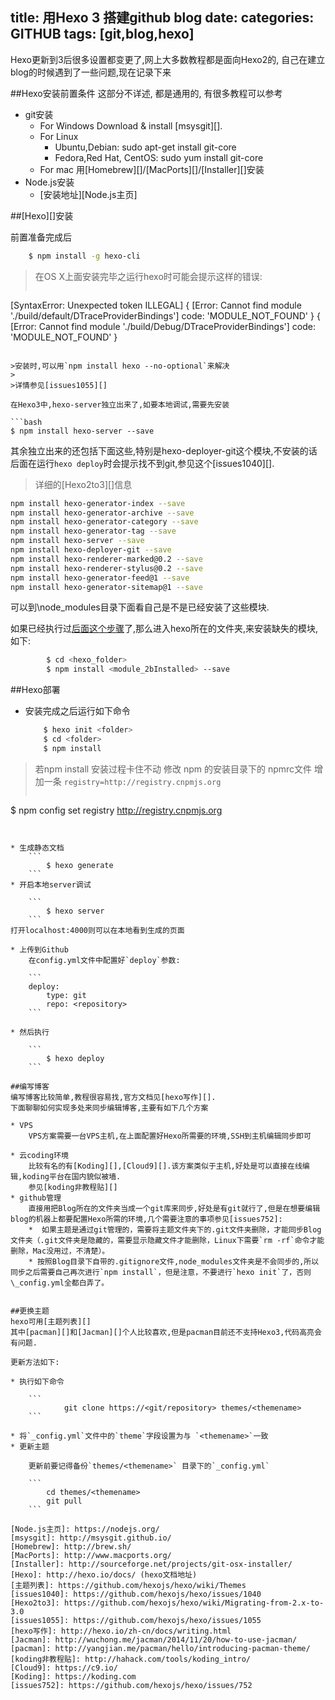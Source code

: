 title: 用Hexo 3 搭建github blog
date: 
categories: GITHUB
tags: [git,blog,hexo]
---



Hexo更新到3后很多设置都变更了,网上大多数教程都是面向Hexo2的, 自己在建立blog的时候遇到了一些问题,现在记录下来

##Hexo安装前置条件
这部分不详述, 都是通用的, 有很多教程可以参考
* git安装
    * For Windows
    Download & install [msysgit][].
    * For Linux
       * Ubuntu,Debian: sudo apt-get install git-core
       * Fedora,Red Hat, CentOS: sudo yum install git-core
    * For mac
      用[Homebrew][]/[MacPorts][]/[Installer][]安装
* Node.js安装
	* [安装地址][Node.js主页]

##[Hexo][]安装


前置准备完成后

```bash
	$ npm install -g hexo-cli
```
>在OS X上面安装完毕之运行hexo时可能会提示这样的错误:
>
>```
[SyntaxError: Unexpected token ILLEGAL]
{ [Error: Cannot find module './build/default/DTraceProviderBindings'] code: 'MODULE_NOT_FOUND' }
{ [Error: Cannot find module './build/Debug/DTraceProviderBindings'] code: 'MODULE_NOT_FOUND' }
```

>安装时,可以用`npm install hexo --no-optional`来解决
>
>详情参见[issues1055][]

在Hexo3中,hexo-server独立出来了,如要本地调试,需要先安装

```bash
$ npm install hexo-server --save
```

其余独立出来的还包括下面这些,特别是hexo-deployer-git这个模块,不安装的话后面在运行`hexo deploy`时会提示找不到git,参见这个[issues1040][].

>详细的[Hexo2to3][]信息




```bash
npm install hexo-generator-index --save
npm install hexo-generator-archive --save
npm install hexo-generator-category --save
npm install hexo-generator-tag --save
npm install hexo-server --save
npm install hexo-deployer-git --save
npm install hexo-renderer-marked@0.2 --save
npm install hexo-renderer-stylus@0.2 --save
npm install hexo-generator-feed@1 --save
npm install hexo-generator-sitemap@1 --save
```



可以到\node_modules目录下面看自己是不是已经安装了这些模块.

如果已经执行过[后面这个步骤](#部署)了,那么进入hexo所在的文件夹,来安装缺失的模块,如下:
```bash
		$ cd <hexo_folder>
		$ npm install <module_2bInstalled> --save
```


##Hexo部署
* <A ID="部署"> </A>安装完成之后运行如下命令 
	
	```bash
		$ hexo init <folder>
		$ cd <folder>
		$ npm install
	```
	
>若npm install 安装过程卡住不动
>修改 npm 的安装目录下的 npmrc文件 增加一条 `registry=http://registry.cnpmjs.org`
>
>
>```bash
$ npm config set registry http://registry.cnpmjs.org
```
	

* 生成静态文档
	```
		$ hexo generate
	```
* 开启本地server调试
	
	```
		$ hexo server
	```
打开localhost:4000则可以在本地看到生成的页面

* 上传到Github
	在config.yml文件中配置好`deploy`参数:
	
	```
	deploy:
  		type: git
  		repo: <repository>
	```
	
* 然后执行

	```
		$ hexo deploy
	```

##编写博客
编写博客比较简单,教程很容易找,官方文档见[hexo写作][].
下面聊聊如何实现多处来同步编辑博客,主要有如下几个方案

* VPS
    VPS方案需要一台VPS主机,在上面配置好Hexo所需要的环境,SSH到主机编辑同步即可

* 云coding环境
	比较有名的有[Koding][],[Cloud9][].该方案类似于主机,好处是可以直接在线编辑,koding平台在国内貌似被墙.
	参见[koding非教程贴][]
* github管理
	直接用把Blog所在的文件夹当成一个git库来同步,好处是有git就行了,但是在想要编辑blog的机器上都要配置Hexo所需的环境,几个需要注意的事项参见[issues752]:
	*  如果主题是通过git管理的，需要将主题文件夹下的.git文件夹删除，才能同步Blog文件夹（.git文件夹是隐藏的，需要显示隐藏文件才能删除，Linux下需要`rm -rf`命令才能删除，Mac没用过，不清楚）。
	* 按照Blog目录下自带的.gitignore文件,node_modules文件夹是不会同步的,所以同步之后需要自己再次进行`npm install`，但是注意，不要进行`hexo init`了，否则\_config.yml全都白弄了。
	

##更换主题
hexo可用[主题列表][]
其中[pacman][]和[Jacman][]个人比较喜欢,但是pacman目前还不支持Hexo3,代码高亮会有问题.

更新方法如下:

* 执行如下命令
    
    ```
            git clone https://<git/repository> themes/<themename>
    ```
    
* 将`_config.yml`文件中的`theme`字段设置为与 `<themename>`一致
* 更新主题
	
	更新前要记得备份`themes/<themename>` 目录下的`_config.yml`		
	
	```
		cd themes/<themename>
		git pull
	```

[Node.js主页]: https://nodejs.org/
[msysgit]: http://msysgit.github.io/
[Homebrew]: http://brew.sh/
[MacPorts]: http://www.macports.org/
[Installer]: http://sourceforge.net/projects/git-osx-installer/
[Hexo]: http://hexo.io/docs/ (hexo文档地址)
[主题列表]: https://github.com/hexojs/hexo/wiki/Themes
[issues1040]: https://github.com/hexojs/hexo/issues/1040
[Hexo2to3]: https://github.com/hexojs/hexo/wiki/Migrating-from-2.x-to-3.0
[issues1055]: https://github.com/hexojs/hexo/issues/1055
[hexo写作]: http://hexo.io/zh-cn/docs/writing.html
[Jacman]: http://wuchong.me/jacman/2014/11/20/how-to-use-jacman/
[pacman]: http://yangjian.me/pacman/hello/introducing-pacman-theme/
[koding非教程贴]: http://hahack.com/tools/koding_intro/
[Cloud9]: https://c9.io/
[Koding]: https://koding.com
[issues752]: https://github.com/hexojs/hexo/issues/752